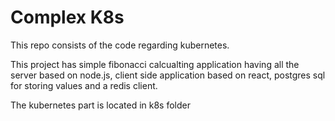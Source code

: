 <h1>Complex K8s</h1>
<p> This repo consists of the code regarding kubernetes. </p>
<p> This project has simple fibonacci calcualting application having all the server based on node.js, client side application based on react, postgres sql for storing values and a redis client. </p>
<p> The kubernetes part is located in k8s folder </p>
